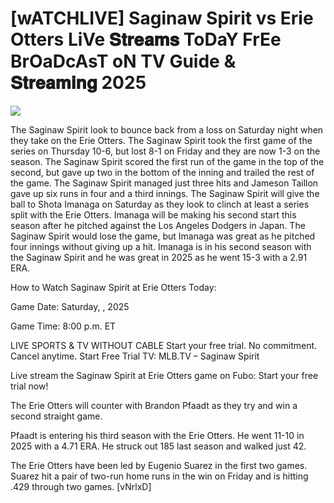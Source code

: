#  [wATCHLIVE] Saginaw Spirit vs Erie Otters LiVe 𝐒𝐭𝐫𝐞𝐚𝐦𝐬 ToDaY FrEe BrOaDcAsT oN TV Guide & 𝐒𝐭𝐫𝐞𝐚𝐦𝐢𝐧𝐠  2025  
  
  
[![](https://i.imgur.com/qSNzIqt.png)](https://movie.rssnews.media/MCHbmcP.php)  
  
The Saginaw Spirit look to bounce back from a loss on Saturday night when they take on the Erie Otters. The Saginaw Spirit took the first game of the series on Thursday 10-6, but lost 8-1 on Friday and they are now 1-3 on the season. The Saginaw Spirit scored the first run of the game in the top of the second, but gave up two in the bottom of the inning and trailed the rest of the game. The Saginaw Spirit managed just three hits and Jameson Taillon gave up six runs in four and a third innings. The Saginaw Spirit will give the ball to Shota Imanaga on Saturday as they look to clinch at least a series split with the Erie Otters. Imanaga will be making his second start this season after he pitched against the Los Angeles Dodgers in Japan. The Saginaw Spirit would lose the game, but Imanaga was great as he pitched four innings without giving up a hit. Imanaga is in his second season with the Saginaw Spirit and he was great in 2025 as he went 15-3 with a 2.91 ERA.

How to Watch Saginaw Spirit at Erie Otters Today:

Game Date: Saturday, , 2025

Game Time: 8:00 p.m. ET

LIVE SPORTS & TV WITHOUT CABLE
Start your free trial. No commitment. Cancel anytime.
Start Free Trial
TV: MLB.TV – Saginaw Spirit

Live stream the Saginaw Spirit at Erie Otters game on Fubo: Start your free trial now!

The Erie Otters will counter with Brandon Pfaadt as they try and win a second straight game.

Pfaadt is entering his third season with the Erie Otters. He went 11-10 in 2025 with a 4.71 ERA. He struck out 185 last season and walked just 42.

The Erie Otters have been led by Eugenio Suarez in the first two games. Suarez hit a pair of two-run home runs in the win on Friday and is hitting .429 through two games. [vNrlxD]
